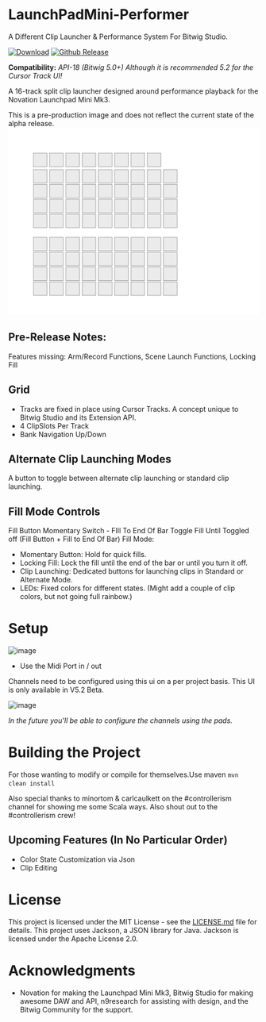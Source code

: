 # LaunchPadMini-Performer
A Different Clip Launcher &amp; Performance System For Bitwig Studio.

[![Download](https://img.shields.io/github/downloads/kirkwoodwest/LaunchPadMinimk3-Performer/total.svg)](https://github.com/unthingable/MonsterJam/releases/latest)
[![Github Release](https://img.shields.io/github/v/release/kirkwoodwest/LaunchPadMinimk3-Performer?include_prereleases)](https://img.shields.io/github/v/release/unthingable/MonsterJam?include_prereleases)

**Compatibility:** _API-18 (Bitwig 5.0+) Although it is recommended 5.2 for the Cursor Track UI!_

A 16-track split clip launcher designed around performance playback for the Novation Launchpad Mini Mk3.

This is a pre-production image and does not reflect the current state of the alpha release.
![[image](https://github.com/kirkwoodwest/LaunchPadMinimk3-Performer/assets/6645471/a7bee8d2-9a2b-405f-b46a-c364693284d8)](https://github.com/kirkwoodwest/LaunchPadMinimk3-Performer/blob/main/documentation/Launchpad%20Manual.svg)

## Pre-Release Notes:
Features missing: Arm/Record Functions, Scene Launch Functions, Locking Fill

## Grid    
- Tracks are fixed in place using Cursor Tracks. A concept unique to Bitwig Studio and its Extension API.
- 4 ClipSlots Per Track
- Bank Navigation Up/Down

## Alternate Clip Launching Modes
A button to toggle between alternate clip launching or standard clip launching.

## Fill Mode Controls
Fill Button Momentary Switch -
FIll To End Of Bar Toggle
Fill Until Toggled off (Fill Button + Fill to End Of Bar)
Fill Mode:
- Momentary Button: Hold for quick fills.
- Locking Fill: Lock the fill until the end of the bar or until you turn it off.
- Clip Launching: Dedicated buttons for launching clips in Standard or Alternate Mode.
- LEDs: Fixed colors for different states. (Might add a couple of clip colors, but not going full rainbow.)


# Setup
<img width="878" alt="image" src="https://github.com/kirkwoodwest/LaunchPadMinimk3-Performer/assets/6645471/206ca823-ccd1-4359-ac8e-cd10cf1bbe73">

- Use the Midi Port in / out

Channels need to be configured using this ui on a per project basis. This UI is only available in V5.2 Beta. 

<img width="489" alt="image" src="https://github.com/kirkwoodwest/LaunchPadMinimk3-Performer/assets/6645471/d3a9c894-261a-49f5-9956-79dbdd4e684a">

_In the future you'll be able to configure the channels using the pads._

# Building the Project
For those wanting to modify or compile for themselves.Use maven `mvn clean install`

Also special thanks to minortom & carlcaulkett on the #controllerism channel for showing me some Scala ways. Also shout out to the #controllerism crew!


## Upcoming Features (In No Particular Order)
- Color State Customization via Json
- Clip Editing

# License
This project is licensed under the MIT License - see the [LICENSE.md](LICENSE.md) file for details.
This project uses Jackson, a JSON library for Java. Jackson is licensed under the Apache License 2.0.

# Acknowledgments
- Novation for making the Launchpad Mini Mk3, Bitwig Studio for making awesome DAW and API, n9research for assisting with design, and the Bitwig Community for the support.
